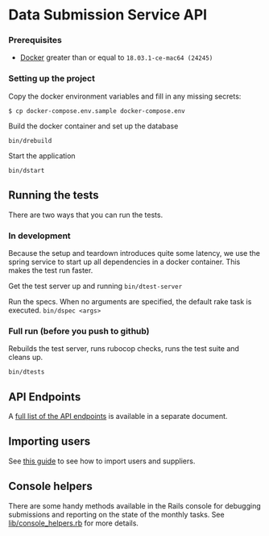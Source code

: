 # Data Submission Service API

### Prerequisites
 - [Docker](https://docs.docker.com/docker-for-mac) greater than or equal to `18.03.1-ce-mac64 (24245)`

### Setting up the project

Copy the docker environment variables and fill in any missing secrets:

```
$ cp docker-compose.env.sample docker-compose.env
```

Build the docker container and set up the database

`bin/drebuild`

Start the application

`bin/dstart`

## Running the tests

There are two ways that you can run the tests.

### In development

Because the setup and teardown introduces quite some latency, we use the spring service to
start up all dependencies in a docker container. This makes the test run faster.

Get the test server up and running
`bin/dtest-server`

Run the specs. When no arguments are specified, the default rake task is executed.
`bin/dspec <args>`

### Full run (before you push to github)

Rebuilds the test server, runs rubocop checks, runs the test suite and cleans up.

`bin/dtests`

## API Endpoints

A [full list of the API endpoints](endpoints.md) is available in a separate document.

## Importing users

See [this guide](importing.md) to see how to import users and suppliers.

## Console helpers

There are some handy methods available in the Rails console for debugging
submissions and reporting on the state of the monthly tasks. See
[lib/console_helpers.rb](lib/console_helpers.rb) for more details.
